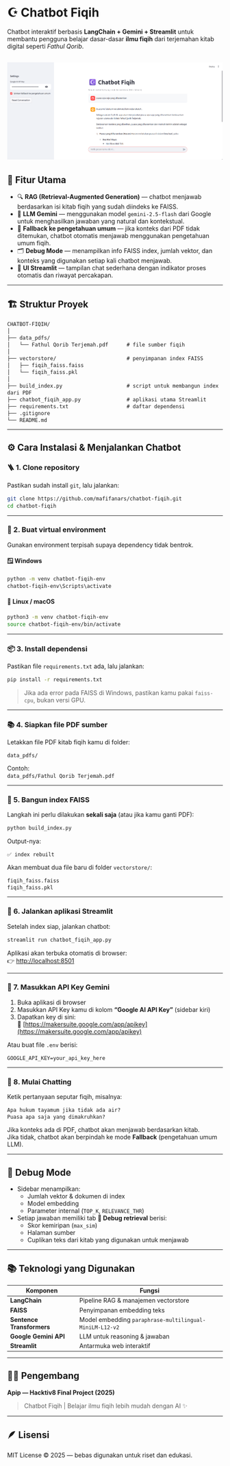 # ☪️ Chatbot Fiqih  
Chatbot interaktif berbasis **LangChain + Gemini + Streamlit** untuk membantu pengguna belajar dasar-dasar **ilmu fiqih** dari terjemahan kitab digital seperti *Fathul Qorib*.

![alt text](image.png)
---

## 🧩 Fitur Utama
- 🔍 **RAG (Retrieval-Augmented Generation)** — chatbot menjawab berdasarkan isi kitab fiqih yang sudah diindeks ke FAISS.
- 🤖 **LLM Gemini** — menggunakan model `gemini-2.5-flash` dari Google untuk menghasilkan jawaban yang natural dan kontekstual.
- 🧠 **Fallback ke pengetahuan umum** — jika konteks dari PDF tidak ditemukan, chatbot otomatis menjawab menggunakan pengetahuan umum fiqih.
- 🗂️ **Debug Mode** — menampilkan info FAISS index, jumlah vektor, dan konteks yang digunakan setiap kali chatbot menjawab.
- 💬 **UI Streamlit** — tampilan chat sederhana dengan indikator proses otomatis dan riwayat percakapan.

---

## 🏗️ Struktur Proyek
```
CHATBOT-FIQIH/
│
├── data_pdfs/
│   └── Fathul Qorib Terjemah.pdf      # file sumber fiqih
│
├── vectorstore/                       # penyimpanan index FAISS
│   ├── fiqih_faiss.faiss
│   └── fiqih_faiss.pkl
│
├── build_index.py                     # script untuk membangun index dari PDF
├── chatbot_fiqih_app.py               # aplikasi utama Streamlit
├── requirements.txt                   # daftar dependensi
├── .gitignore
└── README.md
```

---

## ⚙️ Cara Instalasi & Menjalankan Chatbot

### 🪜 1. Clone repository
Pastikan sudah install `git`, lalu jalankan:
```bash
git clone https://github.com/mafifanars/chatbot-fiqih.git
cd chatbot-fiqih
```

---

### 🧱 2. Buat virtual environment
Gunakan environment terpisah supaya dependency tidak bentrok.

#### 🪟 **Windows**
```bash
python -m venv chatbot-fiqih-env
chatbot-fiqih-env\Scripts\activate
```

#### 🐧 **Linux / macOS**
```bash
python3 -m venv chatbot-fiqih-env
source chatbot-fiqih-env/bin/activate
```

---

### 📦 3. Install dependensi
Pastikan file `requirements.txt` ada, lalu jalankan:
```bash
pip install -r requirements.txt
```

> Jika ada error pada FAISS di Windows, pastikan kamu pakai `faiss-cpu`, bukan versi GPU.

---

### 📚 4. Siapkan file PDF sumber
Letakkan file PDF kitab fiqih kamu di folder:
```
data_pdfs/
```
Contoh:  
`data_pdfs/Fathul Qorib Terjemah.pdf`

---

### 🧠 5. Bangun index FAISS
Langkah ini perlu dilakukan **sekali saja** (atau jika kamu ganti PDF):
```bash
python build_index.py
```
Output-nya:
```
✅ index rebuilt
```
Akan membuat dua file baru di folder `vectorstore/`:
```
fiqih_faiss.faiss
fiqih_faiss.pkl
```

---

### 🚀 6. Jalankan aplikasi Streamlit
Setelah index siap, jalankan chatbot:
```bash
streamlit run chatbot_fiqih_app.py
```

Aplikasi akan terbuka otomatis di browser:  
👉 [http://localhost:8501](http://localhost:8501)

---

### 🔑 7. Masukkan API Key Gemini
1. Buka aplikasi di browser  
2. Masukkan API Key kamu di kolom **“Google AI API Key”** (sidebar kiri)  
3. Dapatkan key di sini:  
   🔗 [https://makersuite.google.com/app/apikey](https://makersuite.google.com/app/apikey)

Atau buat file `.env` berisi:
```
GOOGLE_API_KEY=your_api_key_here
```

---

### 💬 8. Mulai Chatting
Ketik pertanyaan seputar fiqih, misalnya:
```
Apa hukum tayamum jika tidak ada air?
Puasa apa saja yang dimakruhkan?
```

Jika konteks ada di PDF, chatbot akan menjawab berdasarkan kitab.  
Jika tidak, chatbot akan berpindah ke mode **Fallback** (pengetahuan umum LLM).

---

## 🧪 Debug Mode
- Sidebar menampilkan:
  - Jumlah vektor & dokumen di index
  - Model embedding
  - Parameter internal (`TOP_K`, `RELEVANCE_THR`)
- Setiap jawaban memiliki tab **🔎 Debug retrieval** berisi:
  - Skor kemiripan (`max_sim`)
  - Halaman sumber
  - Cuplikan teks dari kitab yang digunakan untuk menjawab

---

## 📚 Teknologi yang Digunakan
| Komponen | Fungsi |
|-----------|---------|
| **LangChain** | Pipeline RAG & manajemen vectorstore |
| **FAISS** | Penyimpanan embedding teks |
| **Sentence Transformers** | Model embedding `paraphrase-multilingual-MiniLM-L12-v2` |
| **Google Gemini API** | LLM untuk reasoning & jawaban |
| **Streamlit** | Antarmuka web interaktif |

---

## 🧑‍💻 Pengembang
**Apip — Hacktiv8 Final Project (2025)**  
> Chatbot Fiqih | Belajar ilmu fiqih lebih mudah dengan AI ✨

---

## 🪶 Lisensi
MIT License © 2025 — bebas digunakan untuk riset dan edukasi.
